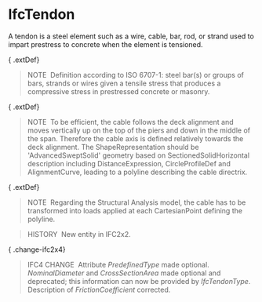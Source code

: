 IfcTendon
=========

A tendon is a steel element such as a wire, cable, bar, rod, or strand used to impart prestress to concrete when the element is tensioned.

{ .extDef}
> NOTE&nbsp; Definition according to ISO 6707-1: steel bar(s) or groups of bars, strands or wires given a tensile stress that produces a compressive stress in prestressed concrete or masonry.

{ .extDef}
> NOTE&nbsp; To be efficient, the cable follows the deck alignment and moves vertically up on the top of the piers and down in the middle of the span. Therefore the cable axis is defined relatively towards the deck alignment. The ShapeRepresentation should be 'AdvancedSweptSolid' geometry based on SectionedSolidHorizontal description including DistanceExpression, CircleProfileDef and AlignmentCurve, leading to a polyline describing the cable directrix.

{ .extDef}
> NOTE&nbsp; Regarding the Structural Analysis model, the cable has to be transformed into loads applied at each CartesianPoint defining the polyline.

> HISTORY&nbsp; New entity in IFC2x2.

{ .change-ifc2x4}
> IFC4 CHANGE&nbsp; Attribute _PredefinedType_ made optional. _NominalDiameter_ and _CrossSectionArea_ made optional and deprecated; this information can now be provided by _IfcTendonType_. Description of _FrictionCoefficient_ corrected.
